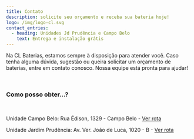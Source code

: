 ```yaml
---
title: Contato
description: solicite seu orçamento e receba sua bateria hoje!
logo: /img/logo-cl.svg
contact_entries:
  - heading: Unidades Jd Prudência e Campo Belo
    text: Entrega e instalação grátis
---
```

Na CL Baterias, estamos sempre à disposição para atender você. Caso tenha alguma dúvida, sugestão ou queira solicitar um orçamento de baterias, entre em contato conosco. Nossa equipe está pronta para ajudar!

&nbsp;

<h3 class="f4 b lh-title mb2">Como posso obter…?</h3>

&nbsp;

Unidade Campo Belo: Rua Édison, 1329 - Campo Belo - <a href="https://www.google.com/maps/dir//Baterias+Moura+-+CL+Baterias+-+Rua+%C3%89dison,+1329+-+Campo+Belo,+S%C3%A3o+Paulo+-+SP,+04618-035/@-23.6254617,-46.6708924,15z/data=!4m9!4m8!1m0!1m5!1m1!1s0x94ce509d7be15555:0xef11c180af7a4fde!2m2!1d-46.6709044!2d-23.6254739!3e0?entry=ttu" title="Ver rota até a loja" target="_blank" rel="noopener">Ver rota</a>

Unidade Jardim Prudência: Av. Ver. João de Luca, 1020 - B - <a href="https://www.google.com/maps/dir//Baterias+Moura+-+CL+Baterias+-+Av.+Ver.+Jo%C3%A3o+de+Luca,+1020+-+B+-+Jardim+Prud%C3%AAncia,+S%C3%A3o+Paulo+-+SP,+04381-000/@-23.6540615,-46.6682599,15z/data=!4m9!4m8!1m0!1m5!1m1!1s0x94ce5a9f9f83220d:0x8ef5f803a83cc95b!2m2!1d-46.6682599!2d-23.6540615!3e0?entry=ttu" title="Ver rota até a loja" target="_blank" rel="noopener">Ver rota</a>